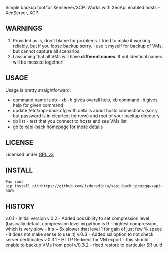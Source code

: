 Simple backup tool for Xenserver/XCP.  Works with XenApi enabled hosts - XenServer,  XCP

WARNINGS
--------

1. Provided as is,  don't blame for problems. I tried to make it working reliably, 
but if you loose backup sorry.   I use it myself for backup of VMs,  but cannot capture all scenarios.
2. I assuming that all VMs will have **different names**. If not identical names will be messed 
together!

USAGE
-----

Usage is pretty straightforward:
* command name is xb -  xb -h gives overall help,  xb command -h gives help for given command
* update /etc/xapi-back.cfg   with details about hosts connections (sorry but password is in 
cleartext for now) and root of your backup directory
* xb list -  test that you connect to hosts and see VMs list
* go to [xapi-back homepage](http://zderadicka.eu/projects/python/xapi-back-simple-xen-backup-tool/) for more details  

LICENSE
-------
Licensed under [GPL v3](http://www.gnu.org/copyleft/gpl.html) 

INSTALL
-------
```
#as root
pip install git+https://github.com/izderadicka/xapi-back.git#egg=xapi-back
```

HISTORY
-------
v.0.1 - Initial version
v.0.2 - Added possibility to set compression level (basically default compression level in python
				is 9 - highest compression, which is very slow -  it's ~ 6x slower that level 1 for  gain of 
				just few % space - it does not make sense to use it)
v.0.3 - Added ssl option to not check server certificates
v.0.3.1 - HTTP Redirect for VM export - this should enable to backup VMs from pool
v/0.3.2 - fixed restore to particular SR uuid
